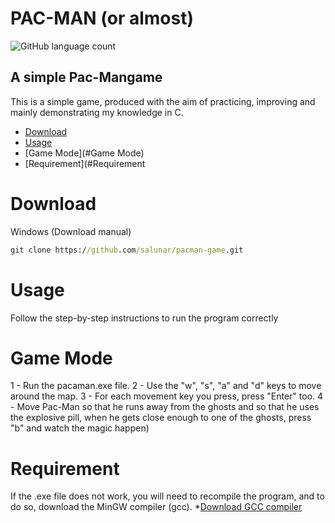 # PAC-MAN (or almost)
![GitHub language count](https://img.shields.io/github/languages/count/salunar/pacman-game?style=plastic)

## A simple Pac-Mangame
This is a simple game, produced with the aim of practicing, improving and mainly demonstrating my knowledge in C.

<!--ts-->
   * [Download](#Download)
   * [Usage](#Usage)
   * [Game Mode](#Game Mode)
   * [Requirement](#Requirement
<!--te--> 

Download
========

Windows (Download manual)
```cmd
git clone https://github.com/salunar/pacman-game.git
```
Usage
=====
Follow the step-by-step instructions to run the program correctly

Game Mode
=========

1 - Run the pacaman.exe file.
2 - Use the "w", "s", "a" and "d" keys to move around the map.
3 - For each movement key you press, press "Enter" too.
4 - Move Pac-Man so that he runs away from the ghosts and so that he uses the explosive pill, when he gets close enough to one of the ghosts, press "b" and watch the magic happen)

Requirement
===========

If the .exe file does not work, you will need to recompile the program, and to do so, download the MinGW compiler (gcc).
*[Download GCC compiler](https://sourceforge.net/projects/mingw/files/latest/download)
  
